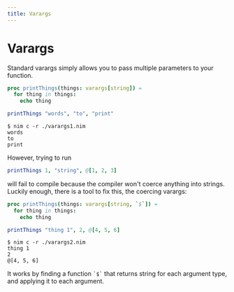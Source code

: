 ```yaml
---
title: Varargs
---
```

# Varargs

Standard varargs simply allows you to pass multiple parameters to your function.

``` nim
proc printThings(things: varargs[string]) =
  for thing in things:
    echo thing

printThings "words", "to", "print"
```
```console
$ nim c -r ./varargs1.nim
words
to
print
```

However, trying to run

``` nim
printThings 1, "string", @[1, 2, 3]
```

will fail to compile because the compiler won't coerce anything into strings. Luckily enough, there is a tool to fix this, the coercing varargs:

``` nim
proc printThings(things: varargs[string, `$`]) =
  for thing in things:
    echo thing

printThings "thing 1", 2, @[4, 5, 6]
```

```console
$ nim c -r ./varargs2.nim
thing 1
2
@[4, 5, 6]
```

It works by finding a function `` `$` `` that returns string for each argument type, and applying it to each argument.